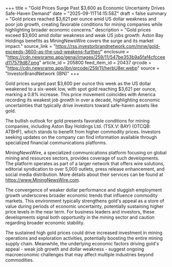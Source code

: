 +++
title = "Gold Prices Surge Past $3,600 as Economic Uncertainty Drives Safe-Haven Demand"
date = "2025-09-11T14:15:58Z"
draft = false
summary = "Gold prices reached $3,621 per ounce amid US dollar weakness and poor job growth, creating favorable conditions for mining companies while highlighting broader economic concerns."
description = "Gold prices exceed $3,600 amid dollar weakness and weak US jobs growth. Aston Bay Holdings benefits as MiningNewsWire covers the surge and its market impact."
source_link = "https://rss.investorbrandnetwork.com/mnw/gold-exceeds-3600-as-the-usd-weakens-further/"
enclosure = "https://cdn.newsramp.app/genai/images/259/11/547be353b9a5faf4cfcceed117579d87.png"
article_id = 205800
feed_item_id = 20437
qrcode = "https://cdn.newsramp.app/ibn/qrcode/259/11/herbU8er.webp"
source = "InvestorBrandNetwork (IBN)"
+++

<p>Gold prices surged past $3,600 per ounce this week as the US dollar weakened to a six-week low, with spot gold reaching $3,621 per ounce, marking a 0.8% increase. This price movement coincides with America recording its weakest job growth in over a decade, highlighting economic uncertainties that typically drive investors toward safe-haven assets like gold.</p><p>The bullish outlook for gold presents favorable conditions for mining companies, including Aston Bay Holdings Ltd. (TSX.V: BAY) (OTCQB: ATBHF), which stands to benefit from higher commodity prices. Investors seeking updates on the company can find information available through specialized financial communications platforms.</p><p>MiningNewsWire, a specialized communications platform focusing on global mining and resources sectors, provides coverage of such developments. The platform operates as part of a larger network that offers wire solutions, editorial syndication to over 5,000 outlets, press release enhancement, and social media distribution. More details about their services can be found at <a href="https://www.MiningNewsWire.com" rel="nofollow" target="_blank">https://www.MiningNewsWire.com</a>.</p><p>The convergence of weaker dollar performance and sluggish employment growth underscores broader economic trends that influence commodity markets. This environment typically strengthens gold's appeal as a store of value during periods of economic uncertainty, potentially sustaining higher price levels in the near term. For business leaders and investors, these developments signal both opportunity in the mining sector and caution regarding broader economic stability.</p><p>The sustained high gold prices could drive increased investment in mining operations and exploration activities, potentially boosting the entire mining supply chain. Meanwhile, the underlying economic factors driving gold's appeal - weak job growth and dollar weakness - suggest ongoing macroeconomic challenges that may affect multiple industries beyond commodities.</p>